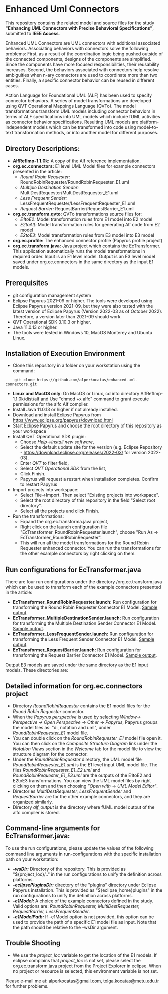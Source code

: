 # Enhanced Uml Connectors

This repository contains the related model and source files for the study **"Enhancing UML Connectors with Precise Behavioral Specifications"**, submitted to **IEEE Access**. 

Enhanced UML Connectors​ are UML connectors with additional associated behaviors. Associating behaviors with connectors solve the following problems: First, as a result of the coordination logic being pushed outside of the connected components, designs of the components are simplified. Since the components have more focused responsibilities, their reusability increases. Second, the behaviors associated with connectors help resolve ambiguities when n-ary connectors are used to coordinate more than two entities. Finally, a specific connector behavior can be reused in different cases. 

Action Language for Foundational UML (ALF) has been used to specify connector behaviors. A series of model transformations are developed using QVT Operational Mappings Language (QVTo). The model transformations transform UML models including connector behaviors in terms of ALF specifications into UML models which include fUML activities as connector behavior specifications. Resulting UML models are platform-independent models which can be transformed into code using model-to-text transformation methods, or into another model for different purposes. 


## Directory Descriptions: 
- **AlfRefImp-1.1.0k:** A copy of the Alf reference implementation. 
- **org.ec.connectors:** E1 level UML Model files for example connectors presented in the article: 
  - *Round Robin Requester:* RoundRobinRequester/RoundRobinRequester_E1.uml
  - *Multiple Destination Sender:* MultiDestRequester/MultiDestRequester_E1.uml
  - *Less Frequent Sender:* LessFrequentRequester/LessFrequentRequester_E1.uml
  - *Request Barrier:* RequestBarrier/RequestBarrier_E1.uml
- **org.ec.transform.qvto:** QVTo transformations source files for: 
  - *E1toE2:* Model transformation rules from E1 model into E2 model
  - *E2toAlf:* Model transformation rules for generating Alf code from E2 model
  - *E2toE3:* Model transformation rules from E3 model into E3 model
- **org.ec.profile:** The enhanced connector profile (Papyrus profile project)
- **org.ec.transform.java:** Java project which contains the EcTransformer. This application automatically runs the model transformations in required order. Input is an E1 level model. Output is an E3 level model saved under org.ec.connectors in the same directory as the input E1 models. 

## Prerequisites
- git configuration management system
- Eclipse Papyrus 2021-09 or higher. The tools were developed using Eclipse Papyrus version 2021-09, but they were also tested with the latest version of Eclipse Papyrus (Version 2022-03 as of October 2022). Therefore, a version later than 2021-09 should work. 
- QVT Operational SDK 3.10.3 or higher. 
- Java 11.0.13 or higher. 
- The tools were tested in Windows 10, MacOS Monterey and Ubuntu Linux. 

## Installation of Execution Environment
- Clone this repository in a folder on your workstation using the command: 
```
    git clone https://github.com/alperkocatas/enhanced-uml-connectors.git
```
- **Linux and MacOS only**: On MacOS or Linux, cd into directory AlfRefImp-1.1.0k/dist/alf and Use "chmod +x alfc" command to grant execute permissions for the alfc Alf compiler. 
- Install Java 11.0.13 or higher if not already installed. 
- Download and install Eclipse Papyrus from https://www.eclipse.org/papyrus/download.html
- Start Eclipse Papyrus and choose the root directory of this repository as your workspace 
- Install QVT Operational SDK plugin: 
  - Choose *Help->Install new software*, 
  - Select the default update site for the version (e.g. Eclipse Repository - https://download.eclipse.org/releases/2022-03/ for version 2022-03). 
  - Enter *QVT* to filter field, 
  - Select *QVT Operational SDK* from the list, 
  - Click Finish. 
  - Papyrus will request a restart when installation completes. Confirm to restart Papyrus
- Import projects into workspace: 
  - Select File->Import. Then select "Existing projects into workspace". 
  - Select the root directory of this repository in the field "Select root directory". 
  - Select all the projects and click Finish. 
- Run the transformations:
  - Expand the org.ec.transforma.java project, 
  - Right click on the launch configuration file "EcTransformer_RoundRobinRequester.launch", choose "Run As -> EcTransformer_RoundRobinRequester". 
  - This will run all the model transformations for the Round Robin Requester enhanced connector. You can run the transformations for the other example connectors by right clicking on them.

## Run configurations for EcTransformer.java
There are four run configurations under the directory /org.ec.transform.java which can be used to transform each of the example connectors presented in the article: 
- **EcTransformer_RoundRobinRequester.launch:** Run configuration for transforming the Round Robin Requester Connector E1 Model. [Sample output](https://github.com/alperkocatas/enhanced-uml-connectors/blob/main/ExampleOutput_RoundRobinRequester.md).
- **EcTransformer_MultipleDestinationSender.launch:** Run configuration for transforming the Multiple Destination Sender Connector E1 Model.  [Sample output](https://github.com/alperkocatas/enhanced-uml-connectors/blob/main/ExampleOutput_MultipleDestinationSender.md).
- **EcTransformer_LessFrequentSender.launch:** Run configuration for transforming the Less Frequent Sender Connector E1 Model. [Sample output](https://github.com/alperkocatas/enhanced-uml-connectors/blob/main/ExampleOutput_LessFrequentSender.md).
- **EcTransformer_RequestBarrier.launch:** Run configuration for transforming the Request Barrier Connector E1 Model. [Sample output](https://github.com/alperkocatas/enhanced-uml-connectors/blob/main/ExampleOutput_RequestBarrier.md).

Output E3 models are saved under the same directory as the E1 input models. These directories are: 

## Detailed information for org.ec.connectors project
- Directory *RoundRobinRequester* contains the E1 model files for the *Round Robin Requester* connector. 
- When the *Papyrus perspective* is used by selecting *Window-> Perspective -> Open Perspective -> Other -> Papyrus*, Papyrus groups the model files as: "di, notation and uml", under *RoundRobinRequester_E1* model file. 
- You can double click on the *RoundRobinRequester_E1* model file open it. You can then click on the *Composite Structure Diagram* link under the *Notation Views* section in the *Welcome* tab for the model file to view the structure diagram for the connector. 
- Under the *RoundRobinRequester* directory, the UML model file *RoundRobinRequester_E1.uml* is the E1 level input UML model file. The files *RoundRobinRequester_E1_E2.uml* and *RoundRobinRequester_E1_E3.uml* are the outputs of the E1toE2 and E2toE3 transformations. You can view the UML model files by right clicking on them and then choosing *"Open with -> UML Model Editor"*. 
- Directories *MultiDestRequester, LessFrequentSender* and *RequestBarrier* are for the other example connectors, and they are organized similarly. 
- Directory *alf_output* is the directory where fUML model output of the alfc compiler is stored. 


## Command-line arguments for EcTransformer.java: 
To use the run configurations, please update the values of the following command line arguments in run-configurations with the specific installation path on your workstation: 
- ***-wsDir:*** Directory of the repository. This is provided as "${project_loc}/.." in the run configurations to unify the definition across platforms. 
- ***-eclipsePluginsDir:*** directory of the "plugins" directory under Eclipse Papyrus installation. This is provided as "${eclipse_home}plugins" in the run configurations to unify the definition across platforms. 
- ***-e1Model:*** A choice of the example connectors defined in the study. Valid options are: *RoundRobinRequester, MultiDestRequester, RequestBarrier, LessFrequentSender.*
- ***-e1ModelPath:*** If -e1Model option is not provided, this option can be used to provide the path of a specific E1 model file as input. Note that the path should be relative to the -wsDir argument. 


## Trouble Shooting
- We use the *project_loc* variable to get the location of the E1 models. If eclipse complains that *project_loc* is not set, please select the org.ec.transform.java project from the Project Explorer in eclipse. When no project or resource is selected, this environment variable is not set. 

Please e-mail me at: alperkocatas@gmail.com, tolga.kocatas@metu.edu.tr for further problems. 
